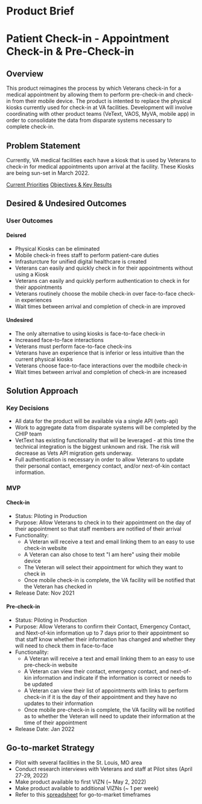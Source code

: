 # Product Brief
# Patient Check-in - Appointment Check-in & Pre-Check-in

## Overview
This product reimagines the process by which Veterans check-in for a medical appointment by allowing them to perform pre-check-in and check-in from their mobile device. The product is intented to replace the physical kiosks currently used for check-in at VA facilities. Development will involve coordinating with other product teams (VeText, VAOS, MyVA, mobile app) in order to consolidate the data from disparate systems necessary to complete check-in.

## Problem Statement
Currently, VA medical facilities each have a kiosk that is used by Veterans to check-in for medical appointments upon arrival at the facility. These Kiosks are being sun-set in March 2022. 

[Current Priorities](https://docs.google.com/document/d/1lo11HaGZzMvjcVYLFjmjeyiYTUuaim-z0bbtcrUtTYA/edit?usp=sharing)
[Objectives & Key Results](https://app.mural.co/t/vfscie8528/m/vfscie8528/1654695959441/d90ed2bae0315fa65761373df8362460f2c82b28?sender=ud3aa760e30b39bcf436d4473)

## Desired & Undesired Outcomes

### User Outcomes
#### Deisred
 - Physical Kiosks can be eliminated
 - Mobile check-in frees staff to perform patient-care duties
 - Infrasturcture for unified digital healthcare is created
 - Veterans can easily and quickly check in for their appointments without using a Kiosk
 - Veterans can easily and quickly perform authentication to check in for their appointments
 - Veterans routinely choose the mobile check-in over face-to-face check-in experiences
 - Wait times between arrival and completion of check-in are improved
 
#### Undesired 
 - The only alternative to using kiosks is face-to-face check-in
 - Increased face-to-face interactions
 - Veterans must perform face-to-face check-ins
 - Veterans have an experience that is inferior or less intuitive than the current physical kiosks 
 - Veterans choose face-to-face interactions over the modbile check-in
 - Wait times between arrival and completion of check-in are increased
 
## Solution Approach

### Key Decisions
- All data for the product will be available via a single API (vets-api)
- Work to aggregate data from disparate systems will be completed by the CHIP team
- VetText has existing functionality that will be leveraged - at this time the technical integration is the biggest unknown and risk. The risk will decrease as Vets API migration gets underway.
- Full authentication is necessary in order to allow Veterans to update their personal contact, emergency contact, and/or next-of-kin contact information.

### MVP

#### Check-in
- Status: Piloting in Production
- Purpose: Allow Veterans to check in to their appointment on the day of their appointment so that staff members are notified of their arrival
- Functionality:
     - A Veteran will receive a text and email linking them to an easy to use check-in website 
     - A Veteran can also chose to text "I am here" using their mobile device
     - The Veteran will select their appointment for which they want to check in
     - Once mobile check-in is complete, the VA facility will be notified that the Veteran has checked in 
- Release Date: Nov 2021

#### Pre-check-in
- Status: Piloting in Production
- Purpose: Allow Veterans to confirm their Contact, Emergency Contact, and Next-of-kin information up to 7 days prior to their appointment so that staff know whether their information has changed and whether they will need to check them in face-to-face
- Functionality:
     - A Veteran will receive a text and email linking them to an easy to use pre-check-in website 
     - A Veteran can view their contact, emergency contact, and next-of-kin information and indicate if the information is correct or needs to be updated
     - A Veteran can view their list of appointments with links to perform check-in if it is the day of their appointment and they have no updates to their information
     - Once mobile pre-check-in is complete, the VA facility will be notified as to whether the Veteran will need to update their information at the time of their appointment
- Release Date: Jan 2022

## Go-to-market Strategy
- Pilot with several facilities in the St. Louis, MO area
- Conduct research interviews with Veterans and staff at Pilot sites (April 27-29, 2022)
- Make product available to first VIZN (~ May 2, 2022)
- Make product available to additional VIZNs (~ 1 per week)
- Refer to this [spreadsheet](https://docs.google.com/spreadsheets/d/1QPT26waWswK5C-e-u3Z3UGu_T9BkeDRlSwFsUEVggTg/edit#gid=0) for go-to-market timeframes



   









